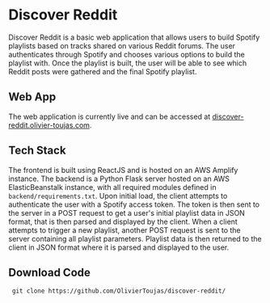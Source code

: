 # Discover Reddit

Discover Reddit is a basic web application that allows users to build Spotify playlists based on tracks shared on various Reddit forums. The user authenticates through Spotify and chooses various options to build the playlist with. Once the playlist is built, the user will be able to see which Reddit posts were gathered and the final Spotify playlist.

## Web App

The web application is currently live and can be accessed at [discover-reddit.olivier-toujas.com](https://discover-reddit.olivier-toujas.com).

## Tech Stack

The frontend is built using ReactJS and is hosted on an AWS Amplify instance. The backend is a Python Flask server hosted on an AWS ElasticBeanstalk instance, with all required modules defined in ```backend/requirements.txt```. Upon initial load, the client attempts to authenticate the user with a Spotify access token. The token is then sent to the server in a POST request to get a user's initial playlist data in JSON format, that is then parsed and displayed by the client. When a client attempts to trigger a new playlist, another POST request is sent to the server containing all playlist parameters. Playlist data is then returned to the client in JSON format where it is parsed and displayed to the user.

## Download Code
``` git clone https://github.com/OlivierToujas/discover-reddit/```
